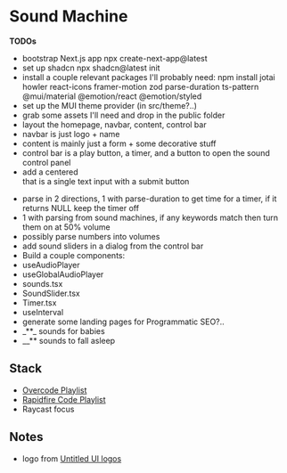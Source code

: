 # Sound Machine

**TODOs**

- bootstrap Next.js app npx create-next-app@latest
- set up shadcn npx shadcn@latest init
- install a couple relevant packages I'll probably need: npm install jotai howler react-icons framer-motion zod parse-duration ts-pattern @mui/material @emotion/react @emotion/styled
- set up the MUI theme provider (in src/theme?..)
- grab some assets I'll need and drop in the public folder
- layout the homepage, navbar, content, control bar
- navbar is just logo + name
- content is mainly just a form + some decorative stuff
- control bar is a play button, a timer, and a button to open the sound control panel
- add a centered <Form /> that is a single text input with a submit button
- parse in 2 directions, 1 with parse-duration to get time for a timer, if it returns NULL keep the timer off
- 1 with parsing from sound machines, if any keywords match then turn them on at 50% volume
- possibly parse numbers into volumes
- add sound sliders in a dialog from the control bar
- Build a couple components:
- useAudioPlayer
- useGlobalAudioPlayer
- sounds.tsx
- SoundSlider.tsx
- Timer.tsx
- useInterval
- generate some landing pages for Programmatic SEO?..
- \_\*\*\_ sounds for babies
- \_\_\*\* sounds to fall asleep

## Stack

- [Overcode Playlist](https://open.spotify.com/playlist/01qrVrDOcOTTmejj4Z5J72?si=ba7c5d457c4c4d58)
- [Rapidfire Code Playlist](https://open.spotify.com/playlist/0B1gvFOPg4zSQ9nMOFQ0qH?si=7e3e9be443934372)
- Raycast focus

## Notes

- logo from [Untitled UI logos](https://www.untitledui.com/logos)
